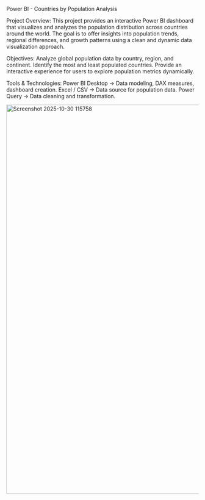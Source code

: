 Power BI - Countries by Population Analysis

Project Overview:
This project provides an interactive Power BI dashboard that visualizes and analyzes the population distribution across countries around the world.
The goal is to offer insights into population trends, regional differences, and growth patterns using a clean and dynamic data visualization approach.


Objectives:
Analyze global population data by country, region, and continent.
Identify the most and least populated countries.
Provide an interactive experience for users to explore population metrics dynamically.


Tools & Technologies:
Power BI Desktop → Data modeling, DAX measures, dashboard creation.
Excel / CSV → Data source for population data.
Power Query → Data cleaning and transformation.





<img width="1920" height="1020" alt="Screenshot 2025-10-30 115758" src="https://github.com/user-attachments/assets/73b5a6d9-9ee2-4009-a4e5-c607090ab848" />
